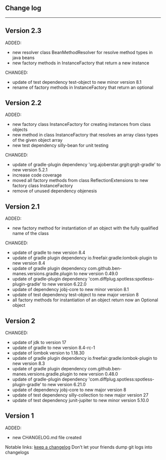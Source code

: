 ## Change log
----------------------

Version 2.3
-------------

ADDED:

- new resolver class BeanMethodResolver for resolve method types in java beans
- new factory methods in InstanceFactory that return a new instance

CHANGED:

- update of test dependency test-object to new minor version 8.1
- rename of factory methods in InstanceFactory that return an optional

Version 2.2
-------------

ADDED:

- new factory class InstanceFactory for creating instances from class objects
- new method in class InstanceFactory that resolves an array class types of the given object array
- new test dependency silly-bean for unit testing

CHANGED:

- update of gradle-plugin dependency 'org.ajoberstar.grgit:grgit-gradle' to new version 5.2.1
- increase code coverage
- moved all factory methods from class ReflectionExtensions to new factory class InstanceFactory
- remove of unused dependency objenesis

Version 2.1
-------------

ADDED:

- new factory method for instantiation of an object with the fully qualified name of the class

CHANGED:

- update of gradle to new version 8.4
- update of gradle plugin dependency io.freefair.gradle:lombok-plugin to new version 8.4
- update of gradle plugin dependency com.github.ben-manes.versions.gradle.plugin to new version 0.49.0
- update of gradle-plugin dependency 'com.diffplug.spotless:spotless-plugin-gradle' to new version 6.22.0
- update of dependency jobj-core to new minor version 8.1
- update of test dependency test-object to new major version 8
- all factory methods for instantiation of an object return now an Optional object

Version 2
-------------

CHANGED:

- update of jdk to version 17
- update of gradle to new version 8.4-rc-1
- update of lombok version to 1.18.30
- update of gradle plugin dependency io.freefair.gradle:lombok-plugin to new version 8.3
- update of gradle plugin dependency com.github.ben-manes.versions.gradle.plugin to new version 0.48.0
- update of gradle-plugin dependency 'com.diffplug.spotless:spotless-plugin-gradle' to new version 6.21.0
- update of dependency jobj-core to new major version 8
- update of test dependency silly-collection to new major version 27
- update of test dependency junit-jupiter to new minor version 5.10.0

Version 1
-------------

ADDED:

- new CHANGELOG.md file created

Notable links:
[keep a changelog](http://keepachangelog.com/en/1.0.0/) Don’t let your friends dump git logs into changelogs
